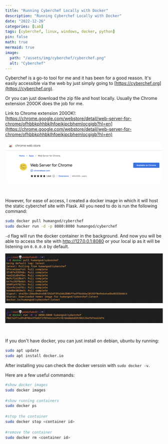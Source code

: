```yaml
---
title: "Running Cyberchef Locally with Docker"
description: "Running Cyberchef Locally with Docker"
date: "2022-12-26"
categories: [Lab]
tags: [cyberchef, linux, windows, docker, python]
pin: false
math: true
mermaid: true
image:
  path: "/assets/img/cyberchef/cyberchef.png"
  alt: "Cyberchef"
---
```


Cyberchef is a go-to tool for me and it has been for a good reason. It's easily accessible via the web by just simply going to [https://cyberchef.org](https://cyberchef.org). 

Or you can just download the zip file and host locally. Usually the Chrome extension 200OK does the job for me.

Link to Chrome extension 200OK!: [https://chrome.google.com/webstore/detail/web-server-for-chrome/ofhbbkphhbklhfoeikjpcbhemlocgigb?hl=en](https://chrome.google.com/webstore/detail/web-server-for-chrome/ofhbbkphhbklhfoeikjpcbhemlocgigb?hl=en)

![200ok](/assets/img/cyberchef/200ok.png)

<br>

However, for ease of access, I created a docker image in which it will host the static cyberchef site with Flask. All you need to do is run the following command:

```bash
sudo docker pull humangod/cyberchef
sudo docker run -d -p 8080:8080 humangod/cyberchef
```

`-d` flag will run the docker container in the background. And now you will be able to access the site with http://127.0.0.1:8080 or your local ip as it will be listening on `0.0.0.0` by default. 

![docker-pull](/assets/img/cyberchef/docker-pull.png)

![docker-run](/assets/img/cyberchef/docker-run.png)

<br>

If you don't have docker, you can just install on debian, ubuntu by running:

```bash
sudo apt update
sudo apt install docker.io
```

After installing you can check the docker versoin with `sudo docker -v`.

Here are a few useful commands:

```bash
#show docker images
sudo docker images

#show running containers
sudo docker ps

#stop the container
sudo docker stop <container id>

#remove the container
sudo docker rm <container id>
```

